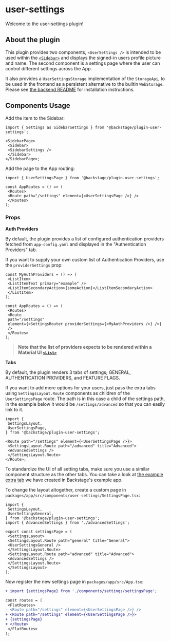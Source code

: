 # user-settings

Welcome to the user-settings plugin!

## About the plugin

This plugin provides two components, `<UserSettings />` is intended to be used within the [`<Sidebar>`](https://backstage.io/storybook/?path=/story/sidebar--sample-sidebar) and displays the signed-in users profile picture and name. The second component is a settings page where the user can control different settings across the App.

It also provides a `UserSettingsStorage` implementation of the `StorageApi`, to
be used in the frontend as a persistent alternative to the builtin `WebStorage`.
Please see [the backend README](https://github.com/backstage/backstage/tree/master/plugins/user-settings-backend)
for installation instructions.

## Components Usage

Add the item to the Sidebar:

```tsx
import { Settings as SidebarSettings } from '@backstage/plugin-user-settings';

<SidebarPage>
 <Sidebar>
 <SidebarSettings />
 </Sidebar>
</SidebarPage>;
```

Add the page to the App routing:

```tsx
import { UserSettingsPage } from '@backstage/plugin-user-settings';

const AppRoutes = () => (
 <Routes>
 <Route path="/settings" element={<UserSettingsPage />} />
 </Routes>
);
```

### Props

**Auth Providers**

By default, the plugin provides a list of configured authentication providers fetched from `app-config.yaml` and displayed in the "Authentication Providers" tab.

If you want to supply your own custom list of Authentication Providers, use the `providerSettings` prop:

```tsx
const MyAuthProviders = () => (
 <ListItem>
 <ListItemText primary="example" />
 <ListItemSecondaryAction>{someAction}</ListItemSecondaryAction>
 </ListItem>
);

const AppRoutes = () => (
 <Routes>
 <Route
 path="/settings"
 element={<SettingsRouter providerSettings={<MyAuthProviders />} />}
 />
 </Routes>
);
```

> **Note that the list of providers expects to be rendered within a Material UI [`<List>`](https://v4.mui.com/components/lists/)**

**Tabs**

By default, the plugin renders 3 tabs of settings; GENERAL, AUTHENTICATION PROVIDERS, and FEATURE FLAGS.

If you want to add more options for your users,
just pass the extra tabs using `SettingsLayout.Route` components as children of the `UserSettingsPage` route.
The path is in this case a child of the settings path,
in the example below it would be `/settings/advanced` so that you can easily link to it.

```tsx
import {
 SettingsLayout,
 UserSettingsPage,
} from '@backstage/plugin-user-settings';

<Route path="/settings" element={<UserSettingsPage />}>
 <SettingsLayout.Route path="/advanced" title="Advanced">
 <AdvancedSettings />
 </SettingsLayout.Route>
</Route>;
```

To standardize the UI of all setting tabs,
make sure you use a similar component structure as the other tabs.
You can take a look at
[the example extra tab](https://github.com/backstage/backstage/blob/master/packages/app/src/components/advancedSettings/AdvancedSettings.tsx)
we have created in Backstage's example app.

To change the layout altogether, create a custom page in `packages/app/src/components/user-settings/SettingsPage.tsx`:

```tsx
import {
 SettingsLayout,
 UserSettingsGeneral,
} from '@backstage/plugin-user-settings';
import { AdvancedSettings } from './advancedSettings';

export const settingsPage = (
 <SettingsLayout>
 <SettingsLayout.Route path="general" title="General">
 <UserSettingsGeneral />
 </SettingsLayout.Route>
 <SettingsLayout.Route path="advanced" title="Advanced">
 <AdvancedSettings />
 </SettingsLayout.Route>
 </SettingsLayout>
);
```

Now register the new settings page in `packages/app/src/App.tsx`:

```diff
+ import {settingsPage} from './components/settings/settingsPage';

const routes = (
 <FlatRoutes>
- <Route path="/settings" element={<UserSettingsPage />} />
+ <Route path="/settings" element={<UserSettingsPage />}>
+ {settingsPage}
+ </Route>
 </FlatRoutes>
);
```
